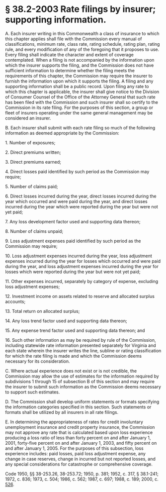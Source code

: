# § 38.2-2003 Rate filings by insurer; supporting information.

<p>A. Each insurer writing in this Commonwealth a class of insurance to which this chapter applies shall file with the Commission every manual of classifications, minimum rate, class rate, rating schedule, rating plan, rating rule, and every modification of any of the foregoing that it proposes to use. Every filing shall indicate the character and extent of coverage contemplated. When a filing is not accompanied by the information upon which the insurer supports the filing, and the Commission does not have sufficient information to determine whether the filing meets the requirements of this chapter, the Commission may require the insurer to furnish the information upon which it supports the filing. A filing and any supporting information shall be a public record. Upon filing any rate to which this chapter is applicable, the insurer shall give notice to the Division of Consumer Counsel of the Office of the Attorney General that such rate has been filed with the Commission and such insurer shall so certify to the Commission in its rate filing. For the purposes of this section, a group or fleet of insurers operating under the same general management may be considered an insurer.</p><p>B. Each insurer shall submit with each rate filing so much of the following information as deemed appropriate by the Commission:</p><p>1. Number of exposures;</p><p>2. Direct premiums written;</p><p>3. Direct premiums earned;</p><p>4. Direct losses paid identified by such period as the Commission may require;</p><p>5. Number of claims paid;</p><p>6. Direct losses incurred during the year, direct losses incurred during the year which occurred and were paid during the year, and direct losses incurred during the year which were reported during the year but were not yet paid;</p><p>7. Any loss development factor used and supporting data thereon;</p><p>8. Number of claims unpaid;</p><p>9. Loss adjustment expenses paid identified by such period as the Commission may require;</p><p>10. Loss adjustment expenses incurred during the year, loss adjustment expenses incurred during the year for losses which occurred and were paid during the year, and loss adjustment expenses incurred during the year for losses which were reported during the year but were not yet paid;</p><p>11. Other expenses incurred, separately by category of expense, excluding loss adjustment expenses;</p><p>12. Investment income on assets related to reserve and allocated surplus accounts;</p><p>13. Total return on allocated surplus;</p><p>14. Any loss trend factor used and supporting data thereon;</p><p>15. Any expense trend factor used and supporting data thereon; and</p><p>16. Such other information as may be required by rule of the Commission, including statewide rate information presented separately for Virginia and each state wherein the insurer writes the line, subline or rating classification for which the rate filing is made and which the Commission deems necessary for its consideration.</p><p>C. Where actual experience does not exist or is not credible, the Commission may allow the use of estimates for the information required by subdivisions 1 through 15 of subsection B of this section and may require the insurer to submit such information as the Commission deems necessary to support such estimates.</p><p>D. The Commission shall develop uniform statements or formats specifying the information categories specified in this section. Such statements or formats shall be utilized by all insurers in all rate filings.</p><p>E. In determining the appropriateness of rates for credit involuntary unemployment insurance and credit property insurance, the Commission may not approve any rate that is calculated based upon loss experience producing a loss ratio of less than forty percent on and after January 1, 2001, forty-five percent on and after January 1, 2003, and fifty percent on and after January 1, 2005. For the purposes of this subsection, loss experience includes: paid losses, paid loss adjustment expense, any change in case reserves, change in incurred but not reported losses, and any special considerations for catastrophe or comprehensive coverage.</p><p>Code 1950, §§ 38-253.26, 38-253.72; 1950, p. 381; 1952, c. 317, § 38.1-241; 1972, c. 836; 1973, c. 504; 1986, c. 562; 1987, c. 697; 1988, c. 189; 2000, c. <a href='http://lis.virginia.gov/cgi-bin/legp604.exe?001+ful+CHAP0526'>526</a>.</p>